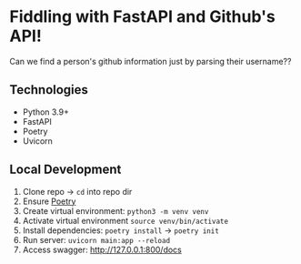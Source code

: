 # Fiddling with FastAPI and Github's API!
Can we find a person's github information just by parsing their username??

## Technologies
- Python 3.9+
- FastAPI
- Poetry
- Uvicorn

## Local Development
1. Clone repo -> `cd` into repo dir
2. Ensure [Poetry](https://python-poetry.org/docs/basic-usage/)
3. Create virtual environment: `python3 -m venv venv`
4. Activate virtual environment `source venv/bin/activate`
5. Install dependencies: `poetry install` -> `poetry init`
6. Run server: `uvicorn main:app --reload`
7. Access swagger: http://127.0.0.1:800/docs  
